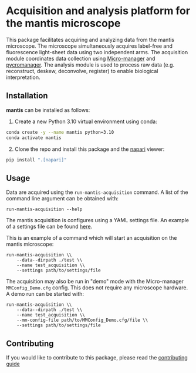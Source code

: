 # Acquisition and analysis platform for the mantis microscope

This package facilitates acquiring and analyzing data from the mantis microscope. The microscope simultaneously acquires label-free and fluorescence light-sheet data using two independent arms. The acquisition module coordinates data collection using [Micro-manager](https://micro-manager.org/) and [pycromanager](https://pycro-manager.readthedocs.io/). The analysis module is used to process raw data (e.g. reconstruct, deskew, deconvolve, register) to enable biological interpretation.

## Installation

**mantis** can be installed as follows:

1. Create a new Python 3.10 virtual environment using conda:

```sh
conda create -y --name mantis python=3.10
conda activate mantis
```

2. Clone the repo and install this package and the [napari](https://napari.org/) viewer:

```sh
pip install ".[napari]"
```

## Usage

Data are acquired using the `run-mantis-acquisition` command. A list of the command line argument can be obtained with:

```
run-mantis-acquisition --help
```

The mantis acquisition is configures using a YAML settings file. An example of a settings file can be found [here](mantis/acquisition/settings/example_acquisition_settings.yaml).

This is an example of a command which will start an acquisition on the mantis microscope:

```
run-mantis-acquisition \\
    --data--dirpath ./test \\
    --name test_acquisition \\
    --settings path/to/settings/file
```

The acquisition may also be run in "demo" mode with the Micro-manager `MMConfig_Demo.cfg` config. This does not require any microscope hardware. A demo run can be started with:

```
run-mantis-acquisition \\
    --data--dirpath ./test \\
    --name test_acquisition \\
    --mm-config-file path/to/MMConfig_Demo.cfg/file \\
    --settings path/to/settings/file
```

## Contributing

If you would like to contribute to this package, please read the [contributing guide](CONTRIBUTING.md)
